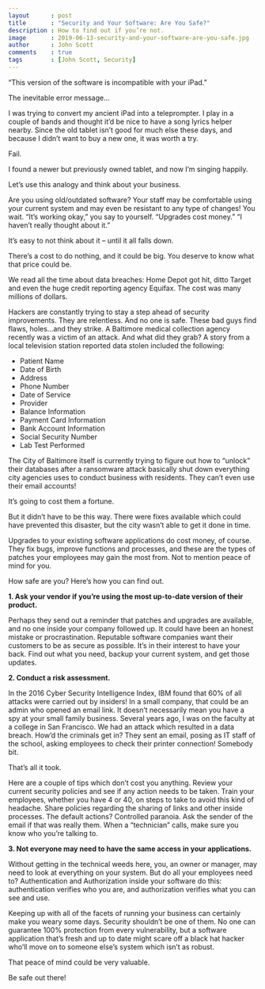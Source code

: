 ```yaml
---
layout      : post
title       : "Security and Your Software: Are You Safe?"
description : How to find out if you’re not.
image       : 2019-06-13-security-and-your-software-are-you-safe.jpg
author      : John Scott
comments    : true
tags        : [John Scott, Security]
---
```


“This version of the software is incompatible with your iPad.”

The inevitable error message…

I was trying to convert my ancient iPad into a teleprompter. I play in a couple of bands and thought it’d be nice to have a song lyrics helper nearby. Since the old tablet isn’t good for much else these days, and because I didn’t want to buy a new one, it was worth a try.

Fail.

I found a newer but previously owned tablet, and now I’m singing happily.

Let’s use this analogy and think about your business.

Are you using old/outdated software? Your staff may be comfortable using your current system and may even be resistant to any type of changes! You wait. “It’s working okay,” you say to yourself. “Upgrades cost money.” “I haven’t really thought about it.”

It’s easy to not think about it – until it all falls down.

There’s a cost to do nothing, and it could be big.  You deserve to know what that price could be.

We read all the time about data breaches: Home Depot got hit, ditto Target and even the huge credit reporting agency Equifax. The cost was many millions of dollars.

Hackers are constantly trying to stay a step ahead of security improvements. They are relentless. And no one is safe. These bad guys find flaws, holes…and they strike. A Baltimore medical collection agency recently was a victim of an attack. And what did they grab? A story from a local television station reported data stolen included the following:

<ul>
  <li>Patient Name</li>
  <li>Date of Birth</li>
  <li>Address</li>
  <li>Phone Number</li>
  <li>Date of Service</li>
  <li>Provider</li>
  <li>Balance Information</li>
  <li>Payment Card Information</li>
  <li>Bank Account Information</li>
  <li>Social Security Number</li>
  <li>Lab Test Performed</li>
</ul>

The City of Baltimore itself is currently trying to figure out how to “unlock” their databases after a ransomware attack basically shut down everything city agencies uses to conduct business with residents. They can’t even use their email accounts!

It’s going to cost them a fortune.

But it didn’t have to be this way. There were fixes available which could have prevented this disaster, but the city wasn’t able to get it done in time.

Upgrades to your existing software applications do cost money, of course. They fix bugs, improve functions and processes, and these are the types of patches your employees may gain the most from. Not to mention peace of mind for you.

How safe are you? Here’s how you can find out.

<b>1. Ask your vendor if you’re using the most up-to-date version of their product.</b>

Perhaps they send out a reminder that patches and upgrades are available, and no one inside your company followed up. It could have been an honest mistake or procrastination. Reputable software companies want their customers to be as secure as possible. It’s in their interest to have your back. Find out what you need, backup your current system, and get those updates.

<b>2. Conduct a risk assessment.</b>

In the 2016 Cyber Security Intelligence Index, IBM found that 60% of all attacks were carried out by insiders! In a small company, that could be an admin who opened an email link. It doesn’t necessarily mean you have a spy at your small family business. Several years ago, I was on the faculty at a college in San Francisco. We had an attack which resulted in a data breach. How’d the criminals get in? They sent an email, posing as IT staff of the school, asking employees to check their printer connection! Somebody bit.

That’s all it took.

Here are a couple of tips which don’t cost you anything. Review your current security policies and see if any action needs to be taken. Train your employees, whether you have 4 or 40, on steps to take to avoid this kind of headache. Share policies regarding the sharing of links and other inside processes. The default actions?  Controlled paranoia. Ask the sender of the email if that was really them. When a “technician” calls, make sure you know who you’re talking to.

<b>3. Not everyone may need to have the same access in your applications.</b>

Without getting in the technical weeds here,  you, an owner or manager, may need to look at everything on your system. But do all your employees need to? Authentication and Authorization inside your software do this:  authentication verifies who you are, and authorization verifies what you can see and use.

Keeping up with all of the facets of running your business can certainly make you weary some days. Security shouldn’t be one of them. No one can guarantee 100% protection from every vulnerability, but a software application that’s fresh and up to date might scare off a black hat hacker who’ll move on to someone else’s system which isn’t as robust.

That peace of mind could be very valuable.

Be safe out there!